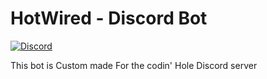 
HotWired - Discord Bot
=======================

[![Discord](https://img.shields.io/static/v1?label=The%20Codin'%20Hole&logo=discord&message=%3E200%20members&color=%237289DA&logoColor=white)](https://discord.gg/vP26dCy)

This bot is Custom made For the codin' Hole Discord server
